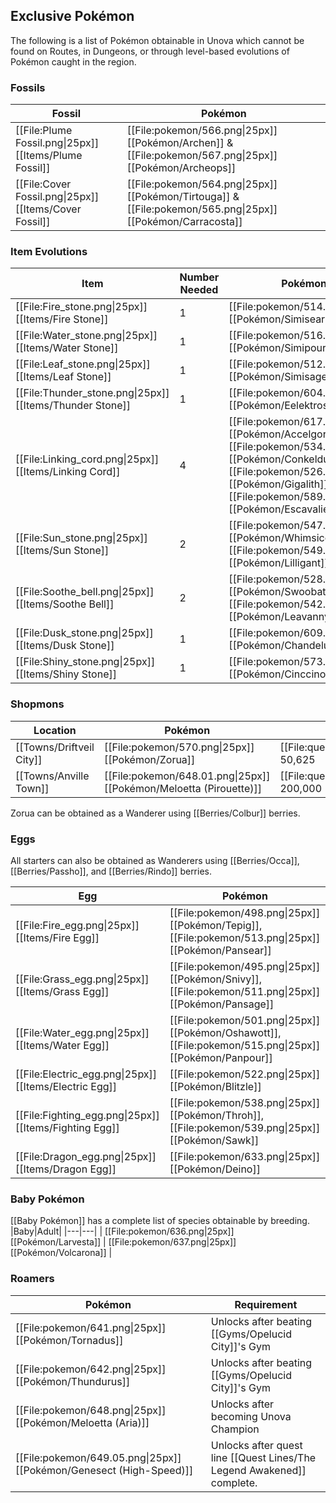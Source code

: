 ## Exclusive Pokémon

The following is a list of Pokémon obtainable in Unova which cannot be found on Routes, in Dungeons, or through level-based evolutions of Pokémon caught in the region.

### Fossils
|Fossil|Pokémon|
|---|---|
|[[File:Plume Fossil.png\|25px]] [[Items/Plume Fossil]] | [[File:pokemon/566.png\|25px]] [[Pokémon/Archen]] & [[File:pokemon/567.png\|25px]] [[Pokémon/Archeops]]|
|[[File:Cover Fossil.png\|25px]] [[Items/Cover Fossil]] | [[File:pokemon/564.png\|25px]] [[Pokémon/Tirtouga]] & [[File:pokemon/565.png\|25px]] [[Pokémon/Carracosta]]|

### Item Evolutions
|Item|Number Needed|Pokémon|
|---|---|---|
|[[File:Fire_stone.png\|25px]] [[Items/Fire Stone]]|1 | [[File:pokemon/514.png\|25px]] [[Pokémon/Simisear]]
|[[File:Water_stone.png\|25px]] [[Items/Water Stone]]|1 | [[File:pokemon/516.png\|25px]] [[Pokémon/Simipour]]|
|[[File:Leaf_stone.png\|25px]] [[Items/Leaf Stone]]|1 | [[File:pokemon/512.png\|25px]] [[Pokémon/Simisage]]|
|[[File:Thunder_stone.png\|25px]] [[Items/Thunder Stone]]|1 | [[File:pokemon/604.png\|25px]] [[Pokémon/Eelektross]] |
|[[File:Linking_cord.png\|25px]] [[Items/Linking Cord]]|4 | [[File:pokemon/617.png\|25px]] [[Pokémon/Accelgor]], [[File:pokemon/534.png\|25px]] [[Pokémon/Conkeldurr]], [[File:pokemon/526.png\|25px]] [[Pokémon/Gigalith]], [[File:pokemon/589.png\|25px]] [[Pokémon/Escavalier]] |
|[[File:Sun_stone.png\|25px]] [[Items/Sun Stone]]|2 | [[File:pokemon/547.png\|25px]] [[Pokémon/Whimsicott]], [[File:pokemon/549.png\|25px]] [[Pokémon/Lilligant]] |
|[[File:Soothe_bell.png\|25px]] [[Items/Soothe Bell]]|2 | [[File:pokemon/528.png\|25px]] [[Pokémon/Swoobat]], [[File:pokemon/542.png\|25px]] [[Pokémon/Leavanny]] |
|[[File:Dusk_stone.png\|25px]] [[Items/Dusk Stone]]|1 | [[File:pokemon/609.png\|25px]] [[Pokémon/Chandelure]] |
|[[File:Shiny_stone.png\|25px]] [[Items/Shiny Stone]]|1 | [[File:pokemon/573.png\|25px]] [[Pokémon/Cinccino]] |

### Shopmons
|Location|Pokémon|Cost|
|---|---|---|
|[[Towns/Driftveil City]] | [[File:pokemon/570.png\|25px]] [[Pokémon/Zorua]]|[[File:questPoint.svg\|20px]] 50,625|
|[[Towns/Anville Town]] | [[File:pokemon/648.01.png\|25px]] [[Pokémon/Meloetta (Pirouette)]]|[[File:questPoint.svg\|20px]] 200,000|

Zorua can be obtained as a Wanderer using [[Berries/Colbur]] berries.

### Eggs
All starters can also be obtained as Wanderers using [[Berries/Occa]], [[Berries/Passho]], and [[Berries/Rindo]] berries.

|Egg|Pokémon|
|---|---|
|[[File:Fire_egg.png\|25px]] [[Items/Fire Egg]] | [[File:pokemon/498.png\|25px]] [[Pokémon/Tepig]], [[File:pokemon/513.png\|25px]] [[Pokémon/Pansear]] |
|[[File:Grass_egg.png\|25px]] [[Items/Grass Egg]] | [[File:pokemon/495.png\|25px]] [[Pokémon/Snivy]], [[File:pokemon/511.png\|25px]] [[Pokémon/Pansage]] |
|[[File:Water_egg.png\|25px]] [[Items/Water Egg]] | [[File:pokemon/501.png\|25px]] [[Pokémon/Oshawott]], [[File:pokemon/515.png\|25px]] [[Pokémon/Panpour]] |
|[[File:Electric_egg.png\|25px]] [[Items/Electric Egg]] | [[File:pokemon/522.png\|25px]] [[Pokémon/Blitzle]] |
|[[File:Fighting_egg.png\|25px]] [[Items/Fighting Egg]] | [[File:pokemon/538.png\|25px]] [[Pokémon/Throh]], [[File:pokemon/539.png\|25px]] [[Pokémon/Sawk]] |
|[[File:Dragon_egg.png\|25px]] [[Items/Dragon Egg]] | [[File:pokemon/633.png\|25px]] [[Pokémon/Deino]] |

### Baby Pokémon

[[Baby Pokémon]] has a complete list of species obtainable by breeding.
|Baby|Adult|
|---|---|
| [[File:pokemon/636.png\|25px]] [[Pokémon/Larvesta]] | [[File:pokemon/637.png\|25px]] [[Pokémon/Volcarona]] |

### Roamers
|Pokémon|Requirement|
|---|---|
| [[File:pokemon/641.png\|25px]] [[Pokémon/Tornadus]] | Unlocks after beating [[Gyms/Opelucid City]]'s Gym |
| [[File:pokemon/642.png\|25px]] [[Pokémon/Thundurus]] | Unlocks after beating [[Gyms/Opelucid City]]'s Gym |
| [[File:pokemon/648.png\|25px]] [[Pokémon/Meloetta (Aria)]] | Unlocks after becoming Unova Champion |
| [[File:pokemon/649.05.png\|25px]] [[Pokémon/Genesect (High-Speed)]] | Unlocks after quest line [[Quest Lines/The Legend Awakened]] complete. |